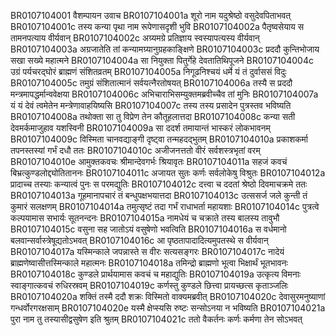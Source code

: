 BR0107104001    वैशम्पायन उवाच
BR0107104001a	शूरो नाम यदुश्रेष्ठो वसुदेवपिताभवत्
BR0107104001c	तस्य कन्या पृथा नाम रूपेणासदृशी भुवि
BR0107104002a	पैतृष्वसेयाय स तामनपत्याय वीर्यवान्
BR0107104002c	अग्र्यमग्रे प्रतिज्ञाय स्वस्यापत्यस्य वीर्यवान्
BR0107104003a	अग्रजातेति तां कन्यामग्र्यानुग्रहकाङ्क्षिणे
BR0107104003c	प्रददौ कुन्तिभोजाय सखा सख्ये महात्मने
BR0107104004a	सा नियुक्ता पितुर्गेहे देवतातिथिपूजने
BR0107104004c	उग्रं पर्यचरद्घोरं ब्राह्मणं संशितव्रतम्
BR0107104005a	निगूढनिश्चयं धर्मे यं तं दुर्वाससं विदुः
BR0107104005c	तमुग्रं संशितात्मानं सर्वयत्नैरतोषयत्
BR0107104006a	तस्यै स प्रददौ मन्त्रमापद्धर्मान्ववेक्षया
BR0107104006c	अभिचाराभिसम्युक्तमब्रवीच्चैव तां मुनिः
BR0107104007a	यं यं देवं त्वमेतेन मन्त्रेणावाहयिष्यसि
BR0107104007c	तस्य तस्य प्रसादेन पुत्रस्तव भविष्यति
BR0107104008a	तथोक्ता सा तु विप्रेण तेन कौतूहलात्तदा
BR0107104008c	कन्या सती देवमर्कमाजुहाव यशस्विनी
BR0107104009a	सा ददर्श तमायान्तं भास्करं लोकभावनम्
BR0107104009c	विस्मिता चानवद्याङ्गी दृष्ट्वा तन्महदद्भुतम्
BR0107104010a	प्रकाशकर्मा तपनस्तस्यां गर्भं दधौ ततः
BR0107104010c	अजीजनत्ततो वीरं सर्वशस्त्रभृतां वरम्
BR0107104010e	आमुक्तकवचः श्रीमान्देवगर्भः श्रियावृतः
BR0107104011a	सहजं कवचं बिभ्रत्कुण्डलोद्द्योतिताननः
BR0107104011c	अजायत सुतः कर्णः सर्वलोकेषु विश्रुतः
BR0107104012a	प्रादाच्च तस्याः कन्यात्वं पुनः स परमद्युतिः
BR0107104012c	दत्त्वा च ददतां श्रेष्ठो दिवमाचक्रमे ततः
BR0107104013a	गूहमानापचारं तं बन्धुपक्षभयात्तदा
BR0107104013c	उत्ससर्ज जले कुन्ती तं कुमारं सलक्षणम्
BR0107104014a	तमुत्सृष्टं तदा गर्भं राधाभर्ता महायशाः
BR0107104014c	पुत्रत्वे कल्पयामास सभार्यः सूतनन्दनः
BR0107104015a	नामधेयं च चक्राते तस्य बालस्य तावुभौ
BR0107104015c	वसुना सह जातोऽयं वसुषेणो भवत्विति
BR0107104016a	स वर्धमानो बलवान्सर्वास्त्रेषूद्यतोऽभवत्
BR0107104016c	आ पृष्ठतापादादित्यमुपतस्थे स वीर्यवान्
BR0107104017a	यस्मिन्काले जपन्नास्ते स वीरः सत्यसङ्गरः
BR0107104017c	नादेयं ब्राह्मणेष्वासीत्तस्मिन्काले महात्मनः
BR0107104018a	तमिन्द्रो ब्राह्मणो भूत्वा भिक्षार्थं भूतभावनः
BR0107104018c	कुण्डले प्रार्थयामास कवचं च महाद्युतिः
BR0107104019a	उत्कृत्य विमनाः स्वाङ्गात्कवचं रुधिरस्रवम्
BR0107104019c	कर्णस्तु कुण्डले छित्त्वा प्रायच्छत्स कृताञ्जलिः
BR0107104020a	शक्तिं तस्मै ददौ शक्रः विस्मितो वाक्यमब्रवीत्
BR0107104020c	देवासुरमनुष्याणां गन्धर्वोरगरक्षसाम्
BR0107104020e	यस्मै क्षेप्स्यसि रुष्टः सन्सोऽनया न भविष्यति
BR0107104021a	पुरा नाम तु तस्यासीद्वसुषेण इति श्रुतम्
BR0107104021c	ततो वैकर्तनः कर्णः कर्मणा तेन सोऽभवत्
